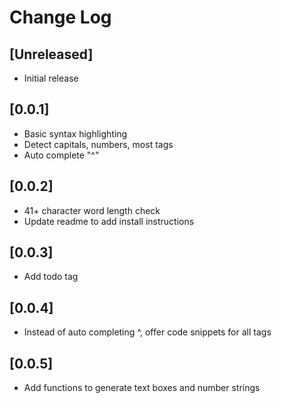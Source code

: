 # Change Log

## [Unreleased]

- Initial release

## [0.0.1]
- Basic syntax highlighting
- Detect capitals, numbers, most tags
- Auto complete "^"

## [0.0.2]
- 41+ character word length check
- Update readme to add install instructions

## [0.0.3]
- Add todo tag

## [0.0.4]
- Instead of auto completing ^, offer code snippets for all tags

## [0.0.5]
- Add functions to generate text boxes and number strings